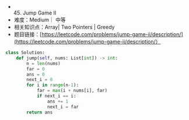 * 45. Jump Game II
* 难度：Medium｜ 中等
* 相关知识点：Array| Two Pointers | Greedy
* 题目链接：[https://leetcode.com/problems/jump-game-ii/description/](https://leetcode.com/problems/jump-game-ii/description/）

```python
class Solution:
    def jump(self, nums: List[int]) -> int:
        n = len(nums)
        far = 0 
        ans = 0
        next_i = 0
        for i in range(n-1):
            far = max(i + nums[i], far)
            if next_i == i:
                ans += 1
                next_i = far
        return ans
```
